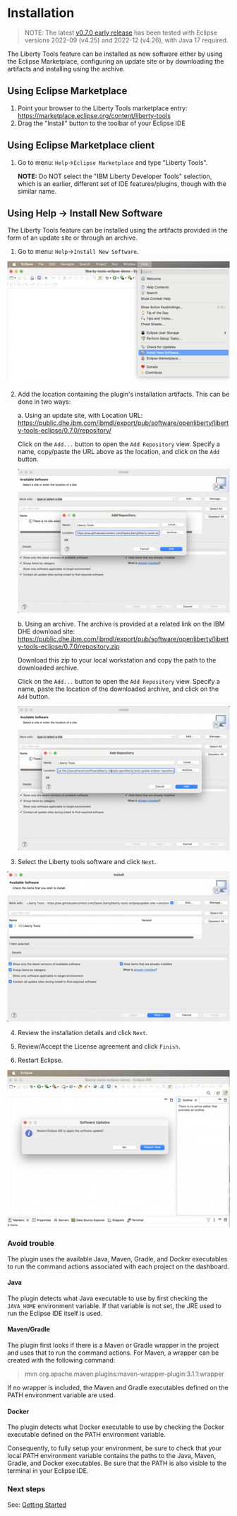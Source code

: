# Installation

> NOTE: The latest [v0.7.0 early release](https://github.com/OpenLiberty/liberty-tools-eclipse/releases/tag/liberty-tools-0.7.0.202212141445) has been tested with Eclipse versions 2022-09 (v4.25) and 2022-12 (v4.26), with Java 17 required.

The Liberty Tools feature can be installed as new software either by using the Eclipse Marketplace, configuring an update site or by downloading the artifacts and installing using the archive.

## Using Eclipse Marketplace

1. Point your browser to the Liberty Tools marketplace entry: https://marketplace.eclipse.org/content/liberty-tools
2. Drag the "Install" button to the toolbar of your Eclipse IDE

## Using Eclipse Marketplace client

1. Go to menu:  `Help`->`Eclipse Marketplace` and type "Liberty Tools".

    **NOTE:** Do NOT select the "IBM Liberty Developer Tools" selection, which is an earlier, different set of IDE features/plugins, though with the similar name.

## Using Help -> Install New Software

The Liberty Tools feature can be installed using the artifacts provided in the form of an update site or through an archive.

1. Go to menu: `Help`->`Install New Software`.

![Step 1. New software installation](images/install-installNewSotwareEntry.png)

2. Add the location containing the plugin's installation artifacts. This can be done in two ways:
    
    a. Using an update site, with Location URL: https://public.dhe.ibm.com/ibmdl/export/pub/software/openliberty/liberty-tools-eclipse/0.7.0/repository/

    Click on the `Add...` button to open the `Add Repository` view. Specify a name, copy/paste the URL above as the location, and click on the `Add` button. 

    ![Step 2a. Add repository](images/install-addRepoSite.png)
 
    b. Using an archive. The archive is provided at a related link on the IBM DHE download site: https://public.dhe.ibm.com/ibmdl/export/pub/software/openliberty/liberty-tools-eclipse/0.7.0/repository.zip

    Download this zip to your local workstation and copy the path to the downloaded archive.

    Click on the `Add...` button to open the `Add Repository` view. Specify a name, paste the location of the downloaded archive, and click on the `Add` button. 

    ![Step 2b. Add repository](images/install-addRepoArchive.png)

3. Select the Liberty tools software and click `Next`.

![Step 3. Select Software to install](images/install-selectLibertyToolsFromSite.png)

4. Review the installation details and click `Next`.

5. Review/Accept the License agreement and click `Finish`.

6. Restart Eclipse.

![Step 5. Reboot](images/install-restartAfterInstall.png)

### Avoid trouble

The plugin uses the available Java, Maven, Gradle, and Docker executables to run the command actions associated with each project on the dashboard. 

#### Java

The plugin detects what Java executable to use by first checking the `JAVA_HOME` environment variable. If that variable is not set, the JRE used to run the Eclipse IDE itself is used. 

#### Maven/Gradle 

The plugin first looks if there is a Maven or Gradle wrapper in the project and uses that to run the command actions. For Maven, a wrapper can be created with the following command:
> mvn org.apache.maven.plugins:maven-wrapper-plugin:3.1.1:wrapper 

If no wrapper is included, the Maven and Gradle executables defined on the PATH environment variable are used. 

#### Docker 

The plugin detects what Docker executable to use by checking the Docker executable defined on the PATH environment variable.

Consequently, to fully setup your environment, be sure to check that your local PATH environment variable contains the paths to the Java, Maven, Gradle, and Docker executables. Be sure that the PATH is also visible to the terminal in your Eclipse IDE.

### Next steps

See: [Getting Started](../getting-started/getting-started.md)
